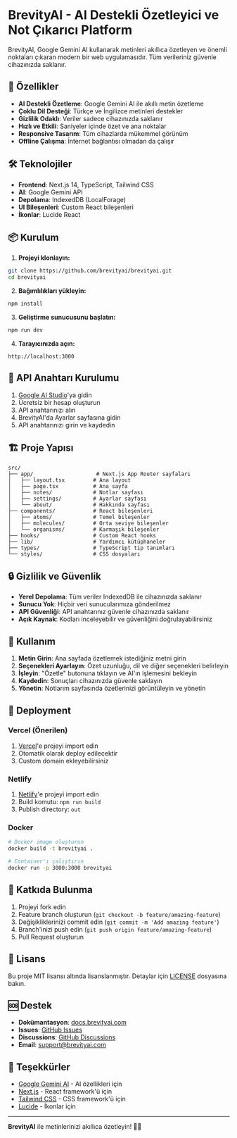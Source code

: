 # BrevityAI - AI Destekli Özetleyici ve Not Çıkarıcı Platform

BrevityAI, Google Gemini AI kullanarak metinleri akıllıca özetleyen ve önemli noktaları çıkaran modern bir web uygulamasıdır. Tüm verileriniz güvenle cihazınızda saklanır.

## 🚀 Özellikler

- **AI Destekli Özetleme**: Google Gemini AI ile akıllı metin özetleme
- **Çoklu Dil Desteği**: Türkçe ve İngilizce metinleri destekler
- **Gizlilik Odaklı**: Veriler sadece cihazınızda saklanır
- **Hızlı ve Etkili**: Saniyeler içinde özet ve ana noktalar
- **Responsive Tasarım**: Tüm cihazlarda mükemmel görünüm
- **Offline Çalışma**: İnternet bağlantısı olmadan da çalışır

## 🛠️ Teknolojiler

- **Frontend**: Next.js 14, TypeScript, Tailwind CSS
- **AI**: Google Gemini API
- **Depolama**: IndexedDB (LocalForage)
- **UI Bileşenleri**: Custom React bileşenleri
- **İkonlar**: Lucide React

## 📦 Kurulum

1. **Projeyi klonlayın:**
```bash
git clone https://github.com/brevityai/brevityai.git
cd brevityai
```

2. **Bağımlılıkları yükleyin:**
```bash
npm install
```

3. **Geliştirme sunucusunu başlatın:**
```bash
npm run dev
```

4. **Tarayıcınızda açın:**
```
http://localhost:3000
```

## 🔑 API Anahtarı Kurulumu

1. [Google AI Studio](https://ai.google.dev/gemini-api)'ya gidin
2. Ücretsiz bir hesap oluşturun
3. API anahtarınızı alın
4. BrevityAI'da Ayarlar sayfasına gidin
5. API anahtarınızı girin ve kaydedin

## 🏗️ Proje Yapısı

```
src/
├── app/                    # Next.js App Router sayfaları
│   ├── layout.tsx         # Ana layout
│   ├── page.tsx           # Ana sayfa
│   ├── notes/             # Notlar sayfası
│   ├── settings/          # Ayarlar sayfası
│   └── about/             # Hakkında sayfası
├── components/            # React bileşenleri
│   ├── atoms/             # Temel bileşenler
│   ├── molecules/         # Orta seviye bileşenler
│   └── organisms/         # Karmaşık bileşenler
├── hooks/                 # Custom React hooks
├── lib/                   # Yardımcı kütüphaneler
├── types/                 # TypeScript tip tanımları
└── styles/                # CSS dosyaları
```

## 🔒 Gizlilik ve Güvenlik

- **Yerel Depolama**: Tüm veriler IndexedDB ile cihazınızda saklanır
- **Sunucu Yok**: Hiçbir veri sunucularımıza gönderilmez
- **API Güvenliği**: API anahtarınız güvenle cihazınızda saklanır
- **Açık Kaynak**: Kodları inceleyebilir ve güvenliğini doğrulayabilirsiniz

## 📱 Kullanım

1. **Metin Girin**: Ana sayfada özetlemek istediğiniz metni girin
2. **Seçenekleri Ayarlayın**: Özet uzunluğu, dil ve diğer seçenekleri belirleyin
3. **İşleyin**: "Özetle" butonuna tıklayın ve AI'ın işlemesini bekleyin
4. **Kaydedin**: Sonuçları cihazınızda güvenle saklayın
5. **Yönetin**: Notlarım sayfasında özetlerinizi görüntüleyin ve yönetin

## 🚀 Deployment

### Vercel (Önerilen)

1. [Vercel](https://vercel.com)'e projeyi import edin
2. Otomatik olarak deploy edilecektir
3. Custom domain ekleyebilirsiniz

### Netlify

1. [Netlify](https://netlify.com)'e projeyi import edin
2. Build komutu: `npm run build`
3. Publish directory: `out`

### Docker

```bash
# Docker image oluşturun
docker build -t brevityai .

# Container'ı çalıştırın
docker run -p 3000:3000 brevityai
```

## 🤝 Katkıda Bulunma

1. Projeyi fork edin
2. Feature branch oluşturun (`git checkout -b feature/amazing-feature`)
3. Değişikliklerinizi commit edin (`git commit -m 'Add amazing feature'`)
4. Branch'inizi push edin (`git push origin feature/amazing-feature`)
5. Pull Request oluşturun

## 📄 Lisans

Bu proje MIT lisansı altında lisanslanmıştır. Detaylar için [LICENSE](LICENSE) dosyasına bakın.

## 🆘 Destek

- **Dokümantasyon**: [docs.brevityai.com](https://docs.brevityai.com)
- **Issues**: [GitHub Issues](https://github.com/brevityai/brevityai/issues)
- **Discussions**: [GitHub Discussions](https://github.com/brevityai/brevityai/discussions)
- **Email**: support@brevityai.com

## 🙏 Teşekkürler

- [Google Gemini AI](https://ai.google.dev/gemini-api) - AI özellikleri için
- [Next.js](https://nextjs.org) - React framework'ü için
- [Tailwind CSS](https://tailwindcss.com) - CSS framework'ü için
- [Lucide](https://lucide.dev) - İkonlar için

---

**BrevityAI** ile metinlerinizi akıllıca özetleyin! 🧠✨